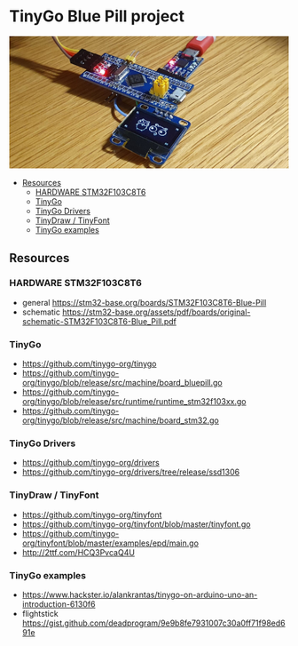 
# TinyGo Blue Pill project

![tiny32](doc/tiny32-1.jpg)

<!-- vim-markdown-toc GFM -->

* [Resources](#resources)
	* [HARDWARE STM32F103C8T6](#hardware-stm32f103c8t6)
	* [TinyGo](#tinygo)
	* [TinyGo Drivers](#tinygo-drivers)
	* [TinyDraw / TinyFont](#tinydraw--tinyfont)
	* [TinyGo examples](#tinygo-examples)

<!-- vim-markdown-toc -->

## Resources


### HARDWARE STM32F103C8T6
- general https://stm32-base.org/boards/STM32F103C8T6-Blue-Pill
- schematic https://stm32-base.org/assets/pdf/boards/original-schematic-STM32F103C8T6-Blue_Pill.pdf


### TinyGo
- https://github.com/tinygo-org/tinygo
- https://github.com/tinygo-org/tinygo/blob/release/src/machine/board_bluepill.go
- https://github.com/tinygo-org/tinygo/blob/release/src/runtime/runtime_stm32f103xx.go
- https://github.com/tinygo-org/tinygo/blob/release/src/machine/board_stm32.go


### TinyGo Drivers
- https://github.com/tinygo-org/drivers
- https://github.com/tinygo-org/drivers/tree/release/ssd1306


### TinyDraw / TinyFont
- https://github.com/tinygo-org/tinyfont
- https://github.com/tinygo-org/tinyfont/blob/master/tinyfont.go
- https://github.com/tinygo-org/tinyfont/blob/master/examples/epd/main.go
- http://2ttf.com/HCQ3PvcaQ4U

### TinyGo examples
- https://www.hackster.io/alankrantas/tinygo-on-arduino-uno-an-introduction-6130f6
- flightstick https://gist.github.com/deadprogram/9e9b8fe7931007c30a0ff71f98ed691e

